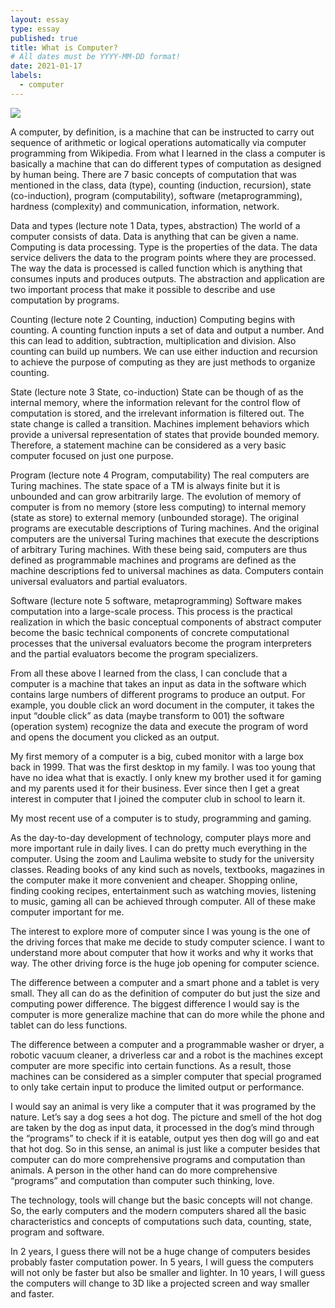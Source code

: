 ```yaml
---
layout: essay
type: essay
published: true
title: What is Computer?
# All dates must be YYYY-MM-DD format!
date: 2021-01-17
labels:
  - computer
---
```


<img class="ui tiny right spaced image" src="../images/degree_difficulty.jpg">

A computer, by definition, is a machine that can be instructed to carry out sequence of arithmetic or logical operations automatically via computer programming from Wikipedia. From what I learned in the class a computer is basically a machine that can do different types of computation as designed by human being. There are 7 basic concepts of computation that was mentioned in the class, data (type), counting (induction, recursion), state (co-induction), program (computability), software (metaprogramming), hardness (complexity) and communication, information, network.

Data and types (lecture note 1 Data, types, abstraction)
The world of a computer consists of data. Data is anything that can be given a name. Computing is data processing. Type is the properties of the data. The data service delivers the data to the program points where they are processed. The way the data is processed is called function which is anything that consumes inputs and produces outputs. The abstraction and application are two important process that make it possible to describe and use computation by programs.

Counting (lecture note 2 Counting, induction)
Computing begins with counting. A counting function inputs a set of data and output a number. And this can lead to addition, subtraction, multiplication and division. Also counting can build up numbers. We can use either induction and recursion to achieve the purpose of computing as they are just methods to organize counting.

State (lecture note 3 State, co-induction)
State can be though of as the internal memory, where the information relevant for the control flow of computation is stored, and the irrelevant information is filtered out. The state change is called a transition. Machines implement behaviors which provide a universal representation of states that provide bounded memory. Therefore, a statement machine can be considered as a very basic computer focused on just one purpose.

Program (lecture note 4 Program, computability)
The real computers are Turing machines. The state space of a TM is always finite but it is unbounded and can grow arbitrarily large. The evolution of memory of computer is from no memory (store less computing) to internal memory (state as store) to external memory (unbounded storage). The original programs are executable descriptions of Turing machines. And the original computers are the universal Turing machines that execute the descriptions of arbitrary Turing machines. With these being said, computers are thus defined as programmable machines and programs are defined as the machine descriptions fed to universal machines as data. Computers contain universal evaluators and partial evaluators.

Software (lecture note 5 software, metaprogramming)
Software makes computation into a large-scale process. This process is the practical realization in which the basic conceptual components of abstract computer become the basic technical components of concrete computational processes that the universal evaluators become the program interpreters and the partial evaluators become the program specializers.

From all these above I learned from the class, I can conclude that a computer is a machine that takes an input as data in the software which contains large numbers of different programs to produce an output. For example, you double click an word document in the computer, it takes the input “double click” as data (maybe transform to 001) the software (operation system) recognize the data and execute the program of word and opens the document you clicked as an output.

My first memory of a computer is a big, cubed monitor with a large box back in 1999. That was the first desktop in my family. I was too young that have no idea what that is exactly. I only knew my brother used it for gaming and my parents used it for their business. Ever since then I get a great interest in computer that I joined the computer club in school to learn it.

My most recent use of a computer is to study, programming and gaming. 

As the day-to-day development of technology, computer plays more and more important rule in daily lives. I can do pretty much everything in the computer. Using the zoom and Laulima website to study for the university classes. Reading books of any kind such as novels, textbooks, magazines in the computer make it more convenient and cheaper. Shopping online, finding cooking recipes, entertainment such as watching movies, listening to music, gaming all can be achieved through computer. All of these make computer important for me.

The interest to explore more of computer since I was young is the one of the driving forces that make me decide to study computer science. I want to understand more about computer that how it works and why it works that way. The other driving force is the huge job opening for computer science.

The difference between a computer and a smart phone and a tablet is very small. They all can do as the definition of computer do but just the size and computing power difference. The biggest difference I would say is the computer is more generalize machine that can do more while the phone and tablet can do less functions. 

The difference between a computer and a programmable washer or dryer, a robotic vacuum cleaner, a driverless car and a robot is the machines except computer are more specific into certain functions. As a result, those machines can be considered as a simpler computer that special programed to only take certain input to produce the limited output or performance.

I would say an animal is very like a computer that it was programed by the nature. Let’s say a dog sees a hot dog. The picture and smell of the hot dog are taken by the dog as input data, it processed in the dog’s mind through the “programs” to check if it is eatable, output yes then dog will go and eat that hot dog. So in this sense, an animal is just like a computer besides that computer can do more comprehensive programs and computation than animals. A person in the other hand can do more comprehensive “programs” and computation than computer such thinking, love.

The technology, tools will change but the basic concepts will not change. So, the early computers and the modern computers shared all the basic characteristics and concepts of computations such data, counting, state, program and software.

In 2 years, I guess there will not be a huge change of computers besides probably faster computation power. In 5 years, I will guess the computers will not only be faster but also be smaller and lighter. In 10 years, I will guess the computers will change to 3D like a projected screen and way smaller and faster.


